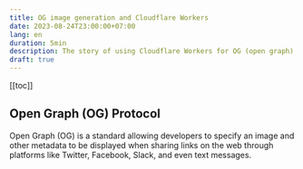 ```yaml
---
title: OG image generation and Cloudflare Workers
date: 2023-08-24T23:00:00+07:00
lang: en
duration: 5min
description: The story of using Cloudflare Workers for OG (open graph) image generation
draft: true
---
```


[[toc]]

## Open Graph (OG) Protocol

Open Graph (OG) is a standard allowing developers to specify an image and other metadata to be displayed when sharing links on the web through platforms like Twitter, Facebook, Slack, and even text messages.
